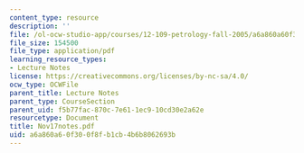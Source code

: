 ```yaml
---
content_type: resource
description: ''
file: /ol-ocw-studio-app/courses/12-109-petrology-fall-2005/a6a860a60f300f8fb1cb4b6b8062693b_Nov17notes.pdf
file_size: 154500
file_type: application/pdf
learning_resource_types:
- Lecture Notes
license: https://creativecommons.org/licenses/by-nc-sa/4.0/
ocw_type: OCWFile
parent_title: Lecture Notes
parent_type: CourseSection
parent_uid: f5b77fac-870c-7e61-1ec9-10cd30e2a62e
resourcetype: Document
title: Nov17notes.pdf
uid: a6a860a6-0f30-0f8f-b1cb-4b6b8062693b
---
```

